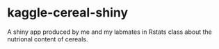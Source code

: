 # kaggle-cereal-shiny
A shiny app produced by me and my labmates in Rstats class about the nutrional content of cereals.
